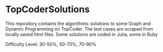 # TopCoderSolutions

This repository contains the algorithmic solutions to some Graph and Dynamic Programming on TopCoder.
The test cases are scraped from locally saved html files. 
Some solutions are coded in Julia, some in Ruby

Difficulty Level: 30-50%, 50-70%, 70-90%
